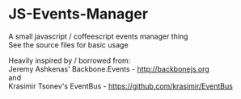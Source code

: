 JS-Events-Manager
=================

A small javascript / coffeescript events manager thing  
See the source files for basic usage

Heavily inspired by / borrowed from:  
Jeremy Ashkenas' Backbone.Events - http://backbonejs.org  
and  
Krasimir Tsonev's EventBus - https://github.com/krasimir/EventBus  


 

